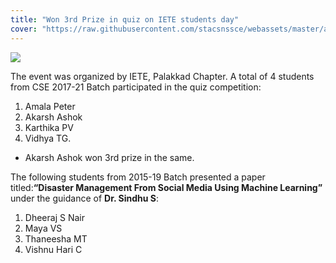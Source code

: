 ```yaml
---
title: "Won 3rd Prize in quiz on IETE students day"
cover: "https://raw.githubusercontent.com/stacsnssce/webassets/master/awards/iete_800x600.jpg"
---
```


![](https://raw.githubusercontent.com/stacsnssce/webassets/master/awards/2_300x250.png)

The event was organized by IETE, Palakkad Chapter. A total of 4 students from CSE 2017-21 Batch participated in the quiz competition:
1. Amala Peter
2. Akarsh Ashok
3. Karthika PV
4. Vidhya TG. 
- Akarsh Ashok won 3rd prize in the same.


The following students from 2015-19 Batch presented a paper titled:**“Disaster Management From Social Media Using Machine Learning”** under the guidance of **Dr. Sindhu S**:
1. Dheeraj S Nair
2. Maya VS
3. Thaneesha MT
4. Vishnu Hari C
